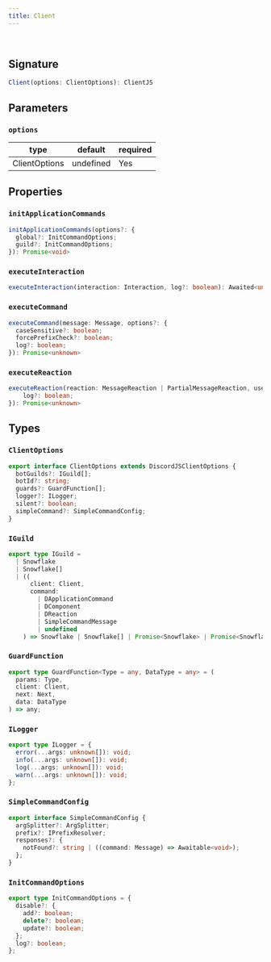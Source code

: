 ```yaml
---
title: Client
---
```


<br/>

## Signature

```ts
Client(options: ClientOptions): ClientJS
```

## Parameters

### `options`
| type      | default | required |
| --------- | ------- | -------- |
| ClientOptions | undefined     | Yes      |

## Properties

### `initApplicationCommands`

```ts
initApplicationCommands(options?: {
  global?: InitCommandOptions;
  guild?: InitCommandOptions;
}): Promise<void>
```

### `executeInteraction`

```ts
executeInteraction(interaction: Interaction, log?: boolean): Awaited<unknown>
```

### `executeCommand`

```ts
executeCommand(message: Message, options?: {
  caseSensitive?: boolean; 
  forcePrefixCheck?: boolean; 
  log?: boolean; 
}): Promise<unknown>
```

### `executeReaction`

```ts
executeReaction(reaction: MessageReaction | PartialMessageReaction, user: User | PartialUser, options?: {
    log?: boolean;
}): Promise<unknown>
```

## Types

### `ClientOptions`
```ts
export interface ClientOptions extends DiscordJSClientOptions {
  botGuilds?: IGuild[];
  botId?: string;
  guards?: GuardFunction[];
  logger?: ILogger;
  silent?: boolean;
  simpleCommand?: SimpleCommandConfig;
}
```

### `IGuild`
```ts
export type IGuild =
  | Snowflake
  | Snowflake[]
  | ((
      client: Client,
      command:
        | DApplicationCommand
        | DComponent
        | DReaction
        | SimpleCommandMessage
        | undefined
    ) => Snowflake | Snowflake[] | Promise<Snowflake> | Promise<Snowflake[]>);
```

### `GuardFunction`

```ts
export type GuardFunction<Type = any, DataType = any> = (
  params: Type,
  client: Client,
  next: Next,
  data: DataType
) => any;
```

### `ILogger`

```ts
export type ILogger = {
  error(...args: unknown[]): void;
  info(...args: unknown[]): void;
  log(...args: unknown[]): void;
  warn(...args: unknown[]): void;
};
```

### `SimpleCommandConfig`

```ts
export interface SimpleCommandConfig {
  argSplitter?: ArgSplitter;
  prefix?: IPrefixResolver;
  responses?: {
    notFound?: string | ((command: Message) => Awaitable<void>);
  };
}
```

### `InitCommandOptions`

```ts
export type InitCommandOptions = {
  disable?: {
    add?: boolean;
    delete?: boolean;
    update?: boolean;
  };
  log?: boolean;
};
```